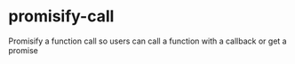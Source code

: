 # promisify-call
Promisify a function call so users can call a function with a callback or get a promise
